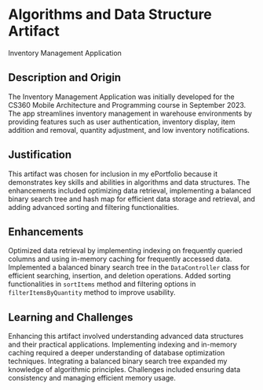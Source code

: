 # Algorithms and Data Structure Artifact
Inventory Management Application

## Description and Origin
The Inventory Management Application was initially developed for the CS360 Mobile Architecture and Programming course in September 2023. The app streamlines inventory management in warehouse environments by providing features such as user authentication, inventory display, item addition and removal, quantity adjustment, and low inventory notifications.

## Justification
This artifact was chosen for inclusion in my ePortfolio because it demonstrates key skills and abilities in algorithms and data structures. The enhancements included optimizing data retrieval, implementing a balanced binary search tree and hash map for efficient data storage and retrieval, and adding advanced sorting and filtering functionalities.

## Enhancements
Optimized data retrieval by implementing indexing on frequently queried columns and using in-memory caching for frequently accessed data. Implemented a balanced binary search tree in the `DataController` class for efficient searching, insertion, and deletion operations. Added sorting functionalities in `sortItems` method and filtering options in `filterItemsByQuantity` method to improve usability.

## Learning and Challenges
Enhancing this artifact involved understanding advanced data structures and their practical applications. Implementing indexing and in-memory caching required a deeper understanding of database optimization techniques. Integrating a balanced binary search tree expanded my knowledge of algorithmic principles. Challenges included ensuring data consistency and managing efficient memory usage.


